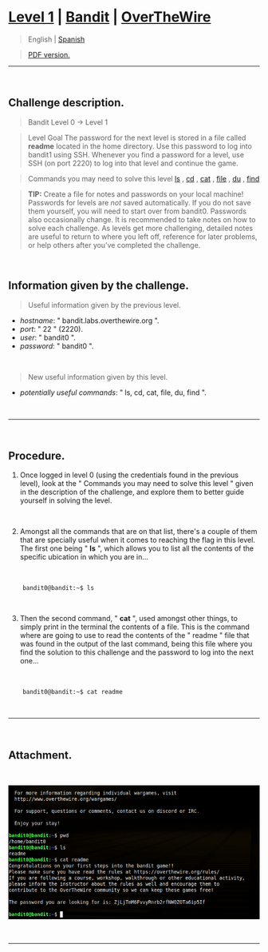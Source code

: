 
# [Level 1](https://overthewire.org/wargames/bandit/bandit1.html) | [Bandit](https://overthewire.org/wargames/bandit/) | [OverTheWire](https://overthewire.org/wargames/)

> English | [Spanish](https://github.com/frandausmeier/CTF_Write-Ups/blob/main/OverTheWire/Bandit/Level_1/nivel-1_bandit_overthewire_esp.md)

> [PDF version.](https://github.com/frandausmeier/CTF_Write-Ups/blob/main/OverTheWire/Bandit/Level_1/level-1_bandit_overthewire_eng.pdf)
-----

<br>

## Challenge description.
> Bandit Level 0 → Level 1

> Level Goal
> The password for the next level is stored in a file called  **readme**  located in the home directory. Use this password to log into bandit1 using SSH. Whenever you find a password for a level, use SSH (on port 2220) to log into that level and continue the game.

> Commands you may need to solve this level
> [ls](https://manpages.ubuntu.com/manpages/noble/man1/ls.1.html)  ,  [cd](https://manpages.ubuntu.com/manpages/noble/man1/cd.1posix.html)  ,  [cat](https://manpages.ubuntu.com/manpages/noble/man1/cat.1.html)  ,  [file](https://manpages.ubuntu.com/manpages/noble/man1/file.1.html)  ,  [du](https://manpages.ubuntu.com/manpages/noble/man1/du.1.html)  ,  [find](https://manpages.ubuntu.com/manpages/noble/man1/find.1.html)

> **TIP:**  Create a file for notes and passwords on your local machine!
> Passwords for levels are  _not_  saved automatically. If you do not save them yourself, you will need to start over from bandit0.
> Passwords also occasionally change. It is recommended to take notes on how to solve each challenge. As levels get more challenging, detailed notes are useful to return to where you left off, reference for later problems, or help others after you’ve completed the challenge.

<br>

## Information given by the challenge.
> Useful information given by the previous level.
- _hostname_: " bandit.labs.overthewire.org ".
- _port_: " 22 " (2220).
- _user_: " bandit0 ".
- _password_: " bandit0 ".

<br>

> New useful information given by this level.
- _potentially useful commands_: " ls, cd, cat, file, du, find ".

<br>

-----

<br>

## Procedure.
1. Once logged in level 0 (using the credentials found in the previous level), look at the " Commands you may need to solve this level " given in the description of the challenge, and explore them to better guide yourself in solving the level.
    
<br>

2. Amongst all the commands that are on that list, there's a couple of them that are specially useful when it comes to reaching the flag in this level. The first one being " **ls** ", which allows you to list all the contents of the specific ubication in which you are in...

<br>

```
	bandit0@bandit:~$ ls
```

<br>

3. Then the second command, " **cat** ", used amongst other things, to simply print in the terminal the contents of a file. This is the command where are going to use to read the contents of the " readme " file that was found in the output of the last command, being this file where you find the solution to this challenge and the password to log into the next one...

<br>

```
	bandit0@bandit:~$ cat readme
```

<br>

-----

<br>

## Attachment.

<br>

<p align="center">
  <img src="./attachments/procedure_bandit1.png" />
</p>

<br>

----

